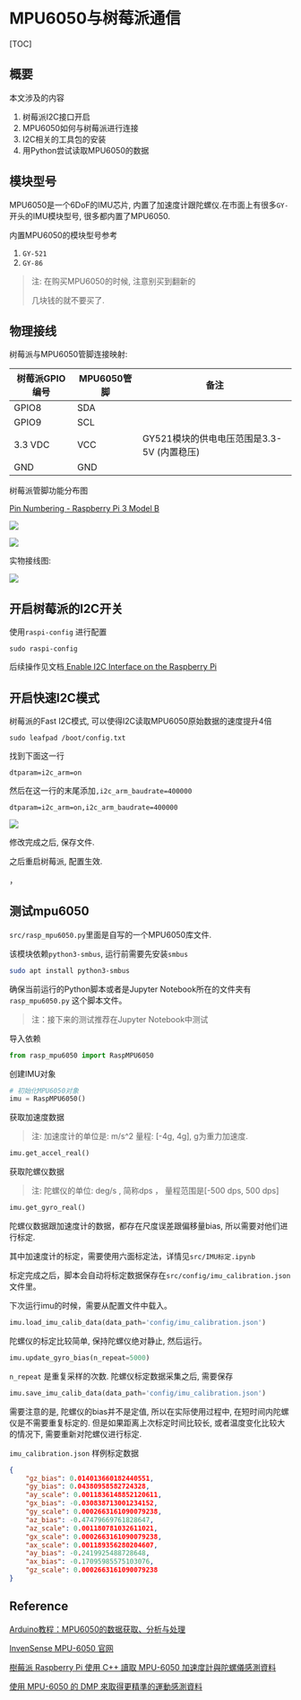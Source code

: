 # MPU6050与树莓派通信



[TOC]

## 概要

本文涉及的内容

1. 树莓派I2C接口开启
2. MPU6050如何与树莓派进行连接
3. I2C相关的工具包的安装
4. 用Python尝试读取MPU6050的数据



## 模块型号

MPU6050是一个6DoF的IMU芯片, 内置了加速度计跟陀螺仪.在市面上有很多`GY-`开头的IMU模块型号, 很多都内置了MPU6050.

内置MPU6050的模块型号参考

1. `GY-521`
2. `GY-86`

> 注: 在购买MPU6050的时候, 注意别买到翻新的
>
> 几块钱的就不要买了.



## 物理接线

树莓派与MPU6050管脚连接映射:

| 树莓派GPIO编号 | MPU6050管脚 | 备注                                       |
| -------------- | ----------- | ------------------------------------------ |
| GPIO8          | SDA         |                                            |
| GPIO9          | SCL         |                                            |
| 3.3 VDC        | VCC         | GY521模块的供电电压范围是3.3-5V (内置稳压) |
| GND            | GND         |                                            |



树莓派管脚功能分布图

[Pin Numbering - Raspberry Pi 3 Model B](https://pi4j.com/1.2/pins/model-3b-rev1.html)



![](image/j8header-photo.png)



![](./image/j8header-3b.png)

实物接线图:

![](./image/MPU6050与树莓派的接线.jpg)

## 开启树莓派的I2C开关

使用`raspi-config` 进行配置

```
sudo raspi-config
```

后续操作见文档[ Enable I2C Interface on the Raspberry Pi](https://www.raspberrypi-spy.co.uk/2014/11/enabling-the-i2c-interface-on-the-raspberry-pi/)



##  开启快速I2C模式

树莓派的Fast I2C模式, 可以使得I2C读取MPU6050原始数据的速度提升4倍

```
sudo leafpad /boot/config.txt 
```

找到下面这一行

```
dtparam=i2c_arm=on
```

然后在这一行的末尾添加`,i2c_arm_baudrate=400000`

```
dtparam=i2c_arm=on,i2c_arm_baudrate=400000
```



![](./image/I2C快速模式.png)

修改完成之后, 保存文件.

之后重启树莓派, 配置生效.

，



## 测试mpu6050

`src/rasp_mpu6050.py`里面是自写的一个MPU6050库文件.

该模块依赖`python3-smbus`, 运行前需要先安装`smbus`

```bash
sudo apt install python3-smbus
```

确保当前运行的Python脚本或者是Jupyter Notebook所在的文件夹有`rasp_mpu6050.py` 这个脚本文件。

> 注：接下来的测试推荐在Jupyter Notebook中测试

导入依赖

```python
from rasp_mpu6050 import RaspMPU6050
```

创建IMU对象

```python
# 初始化MPU6050对象
imu = RaspMPU6050()
```

获取加速度数据 

>  注: 加速度计的单位是: m/s^2  量程: [-4g, 4g], g为重力加速度.

```python
imu.get_accel_real()
```

获取陀螺仪数据

> 注: 陀螺仪的单位: deg/s , 简称dps ， 量程范围是[-500 dps, 500 dps]

```python
imu.get_gyro_real()
```

陀螺仪数据跟加速度计的数据，都存在尺度误差跟偏移量bias, 所以需要对他们进行标定.

其中加速度计的标定，需要使用六面标定法，详情见`src/IMU标定.ipynb`

标定完成之后，脚本会自动将标定数据保存在`src/config/imu_calibration.json` 文件里。

下次运行imu的时候，需要从配置文件中载入。

```python
imu.load_imu_calib_data(data_path='config/imu_calibration.json')
```



陀螺仪的标定比较简单, 保持陀螺仪绝对静止, 然后运行。

```python
imu.update_gyro_bias(n_repeat=5000)
```

`n_repeat` 是重复采样的次数. 陀螺仪标定数据采集之后, 需要保存

```python
imu.save_imu_calib_data(data_path='config/imu_calibration.json')
```

需要注意的是, 陀螺仪的bias并不是定值, 所以在实际使用过程中, 在短时间内陀螺仪是不需要重复标定的. 但是如果距离上次标定时间比较长, 或者温度变化比较大的情况下, 需要重新对陀螺仪进行标定.



`imu_calibration.json` 样例标定数据

```json
{
    "gz_bias": 0.014013660182440551,
    "gy_bias": 0.04380958582724328,
    "ay_scale": 0.0011836148852120611,
    "gx_bias": -0.030838713001234152,
    "gy_scale": 0.0002663161090079238,
    "az_bias": -0.47479669761828647,
    "az_scale": 0.001180781032611021,
    "gx_scale": 0.0002663161090079238,
    "ax_scale": 0.001189356280204607,
    "ay_bias": -0.2419925488728648,
    "ax_bias": -0.17095985575103076,
    "gz_scale": 0.0002663161090079238
}
```



## Reference

[Arduino教程：MPU6050的数据获取、分析与处理](https://zhuanlan.zhihu.com/p/20082486)

[InvenSense MPU-6050 官网](https://www.invensense.com/products/motion-tracking/6-axis/mpu-6050/)

[樹莓派 Raspberry Pi 使用 C++ 讀取 MPU-6050 加速度計與陀螺儀感測資料](https://blog.gtwang.org/iot/raspberry-pi-read-data-from-mpu6050-using-cpp/)

[使用 MPU-6050 的 DMP 來取得更精準的運動感測資料](https://blog.gtwang.org/iot/raspberry-pi-mpu-6050-read-data-using-dmp/)

